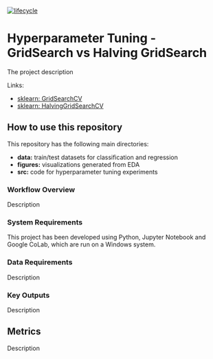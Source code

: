 [![lifecycle](https://img.shields.io/badge/lifecycle-experimental-orange.svg)](https://www.tidyverse.org/lifecycle/#experimental)

# Hyperparameter Tuning - GridSearch vs Halving GridSearch

The project description

Links:
* [sklearn: GridSearchCV](https://scikit-learn.org/stable/modules/generated/sklearn.model_selection.GridSearchCV.html)
* [sklearn: HalvingGridSearchCV](https://scikit-learn.org/stable/modules/generated/sklearn.model_selection.HalvingGridSearchCV.html)


## How to use this repository

This repository has the following main directories:

* __data:__ train/test datasets for classification and regression
* __figures:__ visualizations generated from EDA
* __src:__ code for hyperparameter tuning experiments

### Workflow Overview

Description



### System Requirements

This project has been developed using Python, Jupyter Notebook and Google CoLab, which are run on a Windows system. 

### Data Requirements

Description


### Key Outputs

Description

## Metrics

Description

